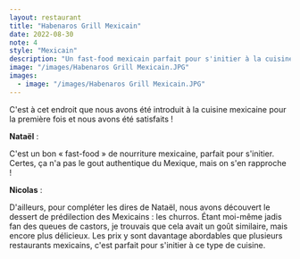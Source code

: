 ```yaml
---
layout: restaurant
title: "Habenaros Grill Mexicain"
date: 2022-08-30
note: 4
style: "Mexicain"
description: "Un fast-food mexicain parfait pour s'initier à la cuisine mexicaine avec des prix abordables"
image: "/images/Habenaros Grill Mexicain.JPG"
images:
  - image: "/images/Habenaros Grill Mexicain.JPG"
---
```


C'est à cet endroit que nous avons été introduit à la cuisine mexicaine pour la première fois et nous avons été satisfaits ! 

**Nataël** :

C'est un bon « fast-food » de nourriture mexicaine, parfait pour s'initier. Certes, ça n'a pas le gout authentique du Mexique, mais on s'en rapproche !

**Nicolas** :

D'ailleurs, pour compléter les dires de Nataël, nous avons découvert le dessert de prédilection des Mexicains : les churros. Étant moi-même jadis fan des queues de castors, je trouvais que cela avait un goût similaire, mais encore plus délicieux. Les prix y sont davantage abordables que plusieurs restaurants mexicains, c'est parfait pour s'initier à ce type de cuisine. 